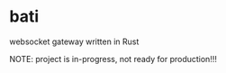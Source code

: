 # bati 

websocket gateway written in Rust

NOTE: project is in-progress, not ready for production!!!